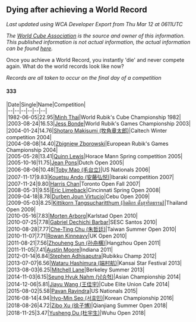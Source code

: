 ## Dying after achieving a World Record 

*Last updated using WCA Developer Export from Thu Mar 12 at 0611UTC*

*The [World Cube Association](https://www.worldcubeassociation.org) is the source and owner of this information. This published information is not actual information, the actual information can be found [here](https://www.worldcubeassociation.org/results).*

Once you achieve a World Record, you instantly 'die' and never compete again. What do the world records look like now?

*Records are all taken to occur on the final day of a competition*

#### 333

|Date|Single|Name|Competition|  
|--|--|--|--|--|--|  
|1982-06-05|22.95|[Minh Thai](https://www.worldcubeassociation.org/persons/1982THAI01)|World Rubik's Cube Championship 1982|  
|2003-08-24|16.53|[Jess Bonde](https://www.worldcubeassociation.org/persons/2003BOND01)|World Rubik's Games Championship 2003|  
|2004-01-24|14.76|[Shotaro Makisumi (牧角章太郎)](https://www.worldcubeassociation.org/persons/2003MAKI01)|Caltech Winter competition 2004|  
|2004-08-08|14.40|[Zbigniew Zborowski](https://www.worldcubeassociation.org/persons/2003ZBOR02)|European Rubik's Games Championship 2004|  
|2005-05-28|13.41|[Quinn Lewis](https://www.worldcubeassociation.org/persons/2005LEWI01)|Horace Mann Spring competition 2005|  
|2005-10-16|11.75|[Jean Pons](https://www.worldcubeassociation.org/persons/2004PONS01)|Dutch Open 2005|  
|2006-08-06|10.48|[Toby Mao (毛台立)](https://www.worldcubeassociation.org/persons/2004MAOT01)|US Nationals 2006|  
|2007-11-17|9.83|[Kouetsu Ando (安藤弘悦)](https://www.worldcubeassociation.org/persons/2006ANDO01)|Ibaraki competition 2007|  
|2007-11-24|9.80|[Harris Chan](https://www.worldcubeassociation.org/persons/2007CHAN07)|Toronto Open Fall 2007|  
|2008-05-31|9.55|[Eric Limeback](https://www.worldcubeassociation.org/persons/2007LIME01)|Cincinnati Spring Open 2008|  
|2009-04-18|8.78|[Durben Joun Virtucio](https://www.worldcubeassociation.org/persons/2008VIRT01)|Cebu Open 2009|  
|2009-05-03|8.25|[Kittikorn Tangsucharitthum (กิตติกร ตั้งสุจริตธรรม)](https://www.worldcubeassociation.org/persons/2009TANG01)|Thailand Open 2009|  
|2010-05-16|7.83|[Morten Arborg](https://www.worldcubeassociation.org/persons/2010ARBO01)|Karlstad Open 2010|  
|2010-07-25|7.78|[Gabriel Dechichi Barbar](https://www.worldcubeassociation.org/persons/2009BARB01)|SESC Santos 2010|  
|2010-08-28|7.77|[Che-Ting Chu (朱哲廷)](https://www.worldcubeassociation.org/persons/2008CHUC02)|Taiwan Summer Open 2010|  
|2010-11-07|7.71|[Rowan Kinneavy](https://www.worldcubeassociation.org/persons/2008KINN01)|UK Open 2010|  
|2011-08-21|7.56|[Zhouheng Sun (孙舟横)](https://www.worldcubeassociation.org/persons/2008SUNZ01)|Hangzhou Open 2011|  
|2011-11-05|7.41|[Austin Moore](https://www.worldcubeassociation.org/persons/2009MOOR01)|Indiana 2011|  
|2012-01-14|6.84|[Stephen Adhisaputra](https://www.worldcubeassociation.org/persons/2010ADHI01)|Rubikku Champ 2012|  
|2013-07-07|6.56|[Wataru Hashimura (端村航)](https://www.worldcubeassociation.org/persons/2008HASH02)|Kansai Star Festival 2013|  
|2013-08-03|6.25|[Mitchell Lane](https://www.worldcubeassociation.org/persons/2010LANE02)|Berkeley Summer 2013|  
|2014-11-03|6.15|[Seung Hyuk Nahm (남승혁)](https://www.worldcubeassociation.org/persons/2013NAHM01)|Asian Championship 2014|  
|2014-12-06|5.81|[Jiayu Wang (王佳宇)](https://www.worldcubeassociation.org/persons/2010WANG53)|Cube Elite Union Cafe 2014|  
|2015-08-02|5.58|[Pavan Ravindra](https://www.worldcubeassociation.org/persons/2013RAVI06)|US Nationals 2015|  
|2016-08-14|4.94|[Hyo-Min Seo (서효민)](https://www.worldcubeassociation.org/persons/2013SEOH01)|Korean Championship 2016|  
|2018-08-26|4.72|[Zibo Xu (徐子博)](https://www.worldcubeassociation.org/persons/2014XUZI01)|Qianjiang Summer Open 2018|  
|2018-11-25|3.47|[Yusheng Du (杜宇生)](https://www.worldcubeassociation.org/persons/2015DUYU01)|Wuhu Open 2018|  
